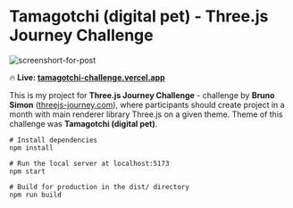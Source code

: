 # Tamagotchi (digital pet) - Three.js Journey Challenge
![screenshort-for-post](https://github.com/jeslifs/Tamagotchi-challenge/blob/master/public/tamagochi.png)

🔥 **Live: [tamagotchi-challenge.vercel.app](https://tamagotchi-challenge.vercel.app/)**

This is my project for **Three.js Journey Challenge** - challenge by **Bruno Simon** ([threejs-journey.com](https://threejs-journey.com/)), where participants should create project in a month with main renderer library Three.js on a given theme. Theme of this challenge was **Tamagotchi (digital pet)**.
```
# Install dependencies
npm install

# Run the local server at localhost:5173
npm start

# Build for production in the dist/ directory
npm run build
```
